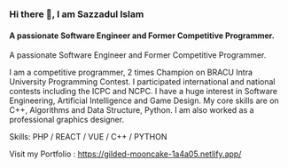### Hi there 👋, I am Sazzadul Islam
#### A passionate Software Engineer and Former Competitive Programmer.
A passionate Software Engineer and Former Competitive Programmer.

I am a competitive programmer, 2 times Champion on BRACU Intra University Programming Contest. I participated international and national contests including the ICPC and NCPC. I have a huge interest in Software Engineering, Artificial Intelligence and Game Design. My core skills are on C++, Algorithms and Data Structure, Python. I am also worked as a professional graphics designer.

Skills: PHP / REACT / VUE / C++ / PYTHON

Visit my Portfolio : https://gilded-mooncake-1a4a05.netlify.app/
